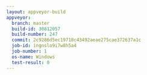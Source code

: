 ```yaml
---
layout: appveyor-build
appveyor:
  branch: master
  build-id: 30812057
  build-number: 247
  commit: 2c9286d5ec19718c43492aeae275cae372637a1c
  job-id: ingnslo9i7w8h5a4
  job-number: 1
  os-name: Windows
  test-result: 0
---
```

